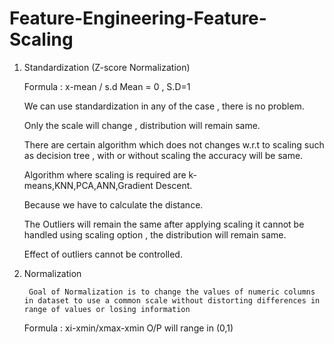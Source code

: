 # Feature-Engineering-Feature-Scaling

1. Standardization (Z-score Normalization)

      Formula : x-mean / s.d
      Mean = 0 , S.D=1

      We can use standardization in any of the case , there is no problem.

      Only the scale will change , distribution will remain same.

      There are certain algorithm which does not changes w.r.t to scaling such as decision tree , with or without scaling the accuracy will be same.

      Algorithm where scaling is required are k-means,KNN,PCA,ANN,Gradient Descent.

      Because we have to calculate the distance.

      The Outliers will remain the same after applying scaling it cannot be handled using scaling option , the distribution will remain same.

      Effect of outliers cannot be controlled.

2. Normalization

        Goal of Normalization is to change the values of numeric columns in dataset to use a common scale without distorting differences in range of values or losing information

      Formula : xi-xmin/xmax-xmin
      O/P will range in (0,1)
